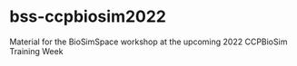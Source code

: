 # bss-ccpbiosim2022
Material for the BioSimSpace workshop at the upcoming 2022 CCPBioSim Training Week 

